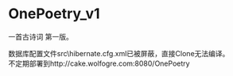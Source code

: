 # OnePoetry_v1
一首古诗词 第一版。

数据库配置文件src\hibernate.cfg.xml已被屏蔽，直接Clone无法编译。   
不定期部署到http://cake.wolfogre.com:8080/OnePoetry
